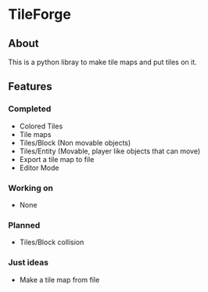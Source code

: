 # TileForge

## About
This is a python libray to make tile maps and put tiles on it.

## Features

### Completed
* Colored Tiles
* Tile maps
* Tiles/Block (Non movable objects)
* Tiles/Entity (Movable, player like objects that can move)
* Export a tile map to file
* Editor Mode

### Working on
* None

### Planned
* Tiles/Block collision

### Just ideas
* Make a tile map from file
